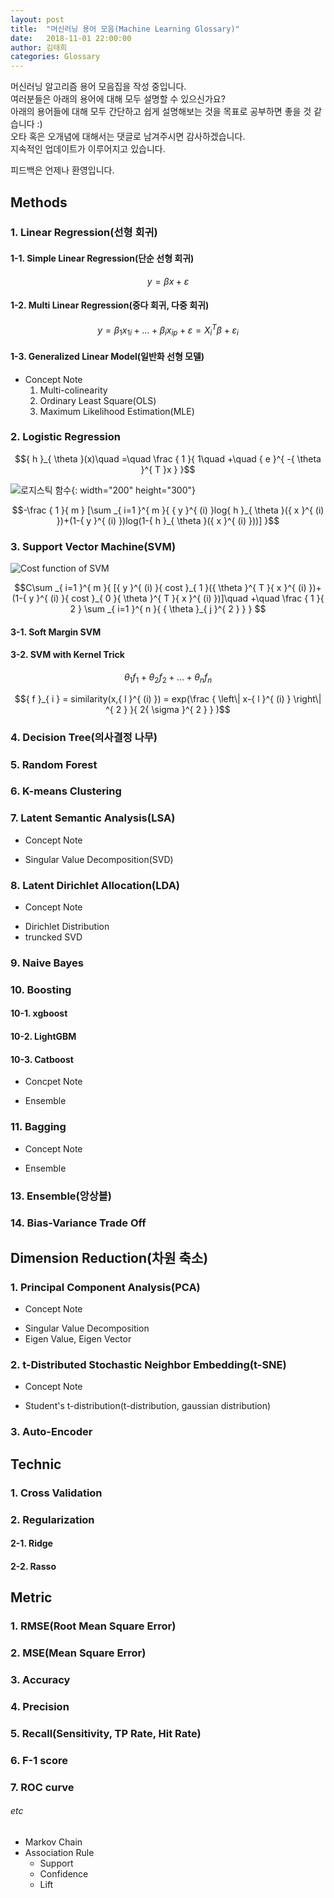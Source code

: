 ```yaml
---
layout: post
title:  "머신러닝 용어 모음(Machine Learning Glossary)"
date:   2018-11-01 22:00:00
author: 김태희
categories: Glossary
---
```


머신러닝 알고리즘 용어 모음집을 작성 중입니다.  
여러분들은 아래의 용어에 대해 모두 설명할 수 있으신가요?  
아래의 용어들에 대해 모두 간단하고 쉽게 설명해보는 것을 목표로 공부하면 좋을 것 같습니다 :)  
오타 혹은 오개념에 대해서는 댓글로 남겨주시면 감사하겠습니다.  
지속적인 업데이트가 이루어지고 있습니다.  

피드백은 언제나 환영입니다.

## Methods

### 1. Linear Regression(선형 회귀)

#### 1-1. Simple Linear Regression(단순 선형 회귀)

$$ y = \beta x + \varepsilon $$

#### 1-2. Multi Linear Regression(중다 회귀, 다중 회귀)

$$ y = { \beta  }_{ 1 }{ x }_{ 1i } + ... + { \beta  }_{ i }{ x }_{ ip } + \varepsilon = { X }_{ i }^{ T }\beta + { \varepsilon  }_{ i } $$

#### 1-3. Generalized Linear Model(일반화 선형 모델)

* Concept Note
  1. Multi-colinearity
  2. Ordinary Least Square(OLS)
  3. Maximum Likelihood Estimation(MLE)

### 2. Logistic Regression

$${ h }_{ \theta  }(x)\quad =\quad \frac { 1 }{ 1\quad +\quad { e }^{ -{ \theta  }^{ T }x } }$$

![로지스틱 함수](https://upload.wikimedia.org/wikipedia/commons/thumb/8/88/Logistic-curve.svg/480px-Logistic-curve.svg.png){: width="200" height="300"}

$$-\frac { 1 }{ m } [\sum _{ i=1 }^{ m }{ { y }^{ (i) }log{ h }_{ \theta  }({ x }^{ (i) })+(1-{ y }^{ (i) })log(1-{ h }_{ \theta  }({ x }^{ (i) }))] }$$

### 3. Support Vector Machine(SVM)

![Cost function of SVM](http://www.holehouse.org/mlclass/12_Support_Vector_Machines_files/Image%20[12].png)

$$C\sum _{ i=1 }^{ m }{ [{ y }^{ (i) }{ cost }_{ 1 }({ \theta  }^{ T }{ x }^{ (i) })+(1-{ y }^{ (i) }{ cost }_{ 0 }{ \theta  }^{ T }{ x }^{ (i) })]\quad +\quad \frac { 1 }{ 2 } \sum _{ i=1 }^{ n }{ { \theta  }_{ j }^{ 2 } }  } $$

#### 3-1. Soft Margin SVM

#### 3-2. SVM with Kernel Trick

$${ \theta  }_{ 1 }{ f }_{ 1 }+{ \theta  }_{ 2 }{ f }_{ 2 }+...+{ \theta  }_{ n }{ f }_{ n }$$

$${ f }_{ i } = similarity(x,{ l }^{ (i) }) = exp(\frac { \left\| x-{ l }^{ (i) } \right\| ^{ 2 } }{ 2{ \sigma  }^{ 2 } } )$$

### 4. Decision Tree(의사결정 나무)

### 5. Random Forest

### 6. K-means Clustering

### 7. Latent Semantic Analysis(LSA)

* Concept Note
 - Singular Value Decomposition(SVD)

### 8. Latent Dirichlet Allocation(LDA)

* Concept Note
 - Dirichlet Distribution
 - truncked SVD

### 9. Naive Bayes

### 10. Boosting

#### 10-1. xgboost
#### 10-2. LightGBM
#### 10-3. Catboost

* Concpet Note
 - Ensemble

### 11. Bagging

* Concept Note
 - Ensemble

### 13. Ensemble(앙상블)

### 14. Bias-Variance Trade Off

## Dimension Reduction(차원 축소)

### 1. Principal Component Analysis(PCA)

* Concept Note
 - Singular Value Decomposition
 - Eigen Value, Eigen Vector

### 2. t-Distributed Stochastic Neighbor Embedding(t-SNE)

* Concept Note
 - Student's t-distribution(t-distribution, gaussian distribution)

### 3. Auto-Encoder

## Technic

### 1. Cross Validation

### 2. Regularization

#### 2-1. Ridge

#### 2-2. Rasso

## Metric

### 1. RMSE(Root Mean Square Error)

### 2. MSE(Mean Square Error)

### 3. Accuracy

### 4. Precision

### 5. Recall(Sensitivity, TP Rate, Hit Rate)

### 6. F-1 score

### 7. ROC curve

###### etc
- Markov Chain
- Association Rule
  - Support
  - Confidence
  - Lift
